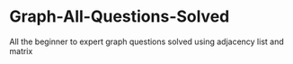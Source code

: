 # Graph-All-Questions-Solved
All the beginner to expert graph questions solved using adjacency list and matrix
